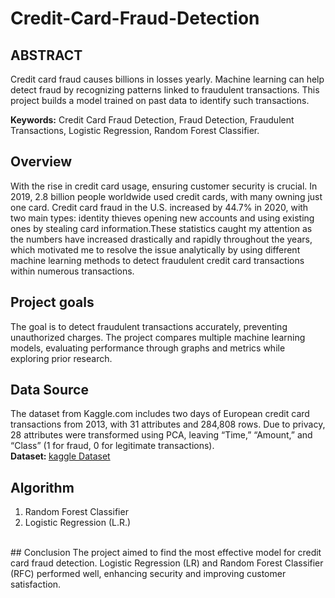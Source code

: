 # Credit-Card-Fraud-Detection

 ## ABSTRACT
Credit card fraud causes billions in losses yearly. Machine learning can help detect fraud by recognizing patterns linked to fraudulent transactions. This project builds a model trained on past data to identify such transactions.
<br>

<b>Keywords:</b> Credit Card Fraud Detection, Fraud Detection, Fraudulent Transactions, Logistic Regression, Random Forest Classifier.
<br>

## Overview
 With the rise in credit card usage, ensuring customer security is crucial. In 2019, 2.8 billion people worldwide used credit cards, with many owning just one card. Credit card fraud in the U.S. increased by 44.7% in 2020, with two main types: identity thieves opening new accounts and using existing ones by stealing card information.These statistics caught my attention as the numbers have increased drastically and rapidly throughout the years, which motivated me to resolve the issue analytically by using different machine learning methods to detect fraudulent credit card transactions within numerous transactions.
<br>

## Project goals

The goal is to detect fraudulent transactions accurately, preventing unauthorized charges. The project compares multiple machine learning models, evaluating performance through graphs and metrics while exploring prior research.
<br>

## Data Source
The dataset from Kaggle.com includes two days of European credit card transactions from 2013, with 31 attributes and 284,808 rows. Due to privacy, 28 attributes were transformed using PCA, leaving “Time,” “Amount,” and “Class” (1 for fraud, 0 for legitimate transactions).
<br>
<b>Dataset: </b>
<a href="https://www.kaggle.com/datasets/mlg-ulb/creditcardfraud">kaggle Dataset</a>
<br>
## Algorithm 
1. Random Forest Classifier
2. Logistic Regression (L.R.)
<br>
## Conclusion
The project aimed to find the most effective model for credit card fraud detection. Logistic Regression (LR) and Random Forest Classifier (RFC) performed well, enhancing security and improving customer satisfaction.

